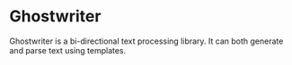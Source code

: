 # Ghostwriter

Ghostwriter is a bi-directional text processing library. It can both generate and parse text using templates.

